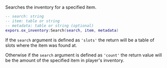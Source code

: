 Searches the inventory for a specified item.

```lua
-- search: string
-- item: table or string
-- metadata: table or string (optional)
expors.ox_inventory:Search(search, item, metadata)
```
If the `search` argument is defined as `'slots'` the return will be a table
of slots where the item was found at.

Otherwise if the `search` argument is defined as `'count'` the return value
will be the amount of the specified item in player's inventory.